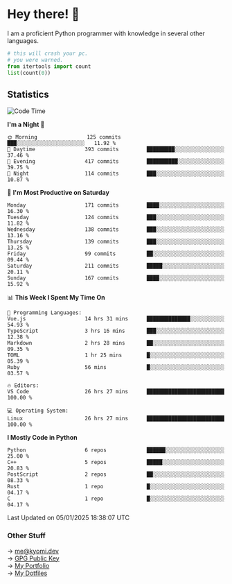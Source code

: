 # Hey there! 👋

I am a proficient Python programmer with knowledge in several other languages.

```py
# this will crash your pc.
# you were warned.
from itertools import count
list(count(0))
```

## Statistics
<!--START_SECTION:waka-->
![Code Time](http://img.shields.io/badge/Code%20Time-1%2C661%20hrs%2045%20mins-blue)

**I'm a Night 🦉** 

```text
🌞 Morning                125 commits         ███░░░░░░░░░░░░░░░░░░░░░░   11.92 % 
🌆 Daytime                393 commits         █████████░░░░░░░░░░░░░░░░   37.46 % 
🌃 Evening                417 commits         ██████████░░░░░░░░░░░░░░░   39.75 % 
🌙 Night                  114 commits         ███░░░░░░░░░░░░░░░░░░░░░░   10.87 % 
```
📅 **I'm Most Productive on Saturday** 

```text
Monday                   171 commits         ████░░░░░░░░░░░░░░░░░░░░░   16.30 % 
Tuesday                  124 commits         ███░░░░░░░░░░░░░░░░░░░░░░   11.82 % 
Wednesday                138 commits         ███░░░░░░░░░░░░░░░░░░░░░░   13.16 % 
Thursday                 139 commits         ███░░░░░░░░░░░░░░░░░░░░░░   13.25 % 
Friday                   99 commits          ██░░░░░░░░░░░░░░░░░░░░░░░   09.44 % 
Saturday                 211 commits         █████░░░░░░░░░░░░░░░░░░░░   20.11 % 
Sunday                   167 commits         ████░░░░░░░░░░░░░░░░░░░░░   15.92 % 
```


📊 **This Week I Spent My Time On** 

```text
💬 Programming Languages: 
Vue.js                   14 hrs 31 mins      ██████████████░░░░░░░░░░░   54.93 % 
TypeScript               3 hrs 16 mins       ███░░░░░░░░░░░░░░░░░░░░░░   12.38 % 
Markdown                 2 hrs 28 mins       ██░░░░░░░░░░░░░░░░░░░░░░░   09.35 % 
TOML                     1 hr 25 mins        █░░░░░░░░░░░░░░░░░░░░░░░░   05.39 % 
Ruby                     56 mins             █░░░░░░░░░░░░░░░░░░░░░░░░   03.57 % 

🔥 Editors: 
VS Code                  26 hrs 27 mins      █████████████████████████   100.00 % 

💻 Operating System: 
Linux                    26 hrs 27 mins      █████████████████████████   100.00 % 
```

**I Mostly Code in Python** 

```text
Python                   6 repos             ██████░░░░░░░░░░░░░░░░░░░   25.00 % 
C++                      5 repos             █████░░░░░░░░░░░░░░░░░░░░   20.83 % 
PostScript               2 repos             ██░░░░░░░░░░░░░░░░░░░░░░░   08.33 % 
Rust                     1 repo              █░░░░░░░░░░░░░░░░░░░░░░░░   04.17 % 
C                        1 repo              █░░░░░░░░░░░░░░░░░░░░░░░░   04.17 % 
```




 Last Updated on 05/01/2025 18:38:07 UTC
<!--END_SECTION:waka-->

### Other Stuff

→ [me@kyomi.dev](mailto:me@kyomi.dev)\
→ [GPG Public Key](https://github.com/bitterteriyaki.gpg)\
→ [My Portfolio](https://kyomi.dev)\
→ [My Dotfiles](https://github.com/bitterteriyaki/dotfiles)
